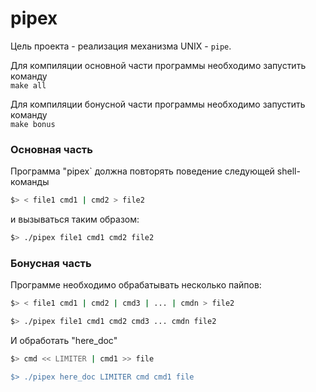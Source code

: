 # pipex

Цель проекта - реализация механизма UNIX - `pipe`.<br>

Для компиляции основной части программы необходимо запустить команду \
```make all```  <br>

Для компиляции бонусной части программы необходимо запустить команду \
```make bonus```  <br>

### Основная часть
Программа "pipex` должна повторять поведение следующей shell-команды
```bash
$> < file1 cmd1 | cmd2 > file2
```
и вызываться таким образом:
```bash
$> ./pipex file1 cmd1 cmd2 file2
```

### Бонусная часть

Программе необходимо обрабатывать несколько пайпов:
```bash
$> < file1 cmd1 | cmd2 | cmd3 | ... | cmdn > file2

$> ./pipex file1 cmd1 cmd2 cmd3 ... cmdn file2
```

И обработать "here_doc"
```bash
$> cmd << LIMITER | cmd1 >> file

$> ./pipex here_doc LIMITER cmd cmd1 file
```
